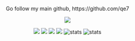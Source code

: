 <p align='center'>
    Go follow my main github, https://github.com/qe7
</p>

<p align='center'>
    <img src="https://github-readme-stats.vercel.app/api?username=6gv&&show_icons=true&include_all_commits=true&theme=dracula"/>
</p>

<p align='center'>
    <img src="https://img.shields.io/badge/java-991010?style=for-the-badge&logo=java&logoColor=white">
    <img src="https://img.shields.io/badge/c++-991010?style=for-the-badge&logo=c%2B%2B&logoColor=white">
    <img src="https://img.shields.io/badge/javascript-991010?style=for-the-badge&logo=javascript&logoColor=white">
    <img src="https://img.shields.io/badge/IntelliJ-991010?style=for-the-badge&logo=intellij-idea&color=991010&logoColor=white"/>
    <img src="https://komarev.com/ghpvc/?username=6gv&label=Views&color=991010&style=flat-square" alt="stats">
    <img src="https://img.shields.io/github/followers/6gv?label=follow&style=social" alt="stats"/>
</p>
